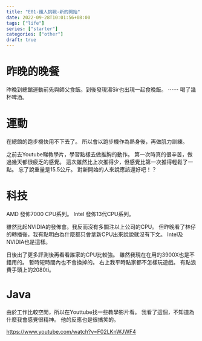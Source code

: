 ```yaml
---
title: "E01-鐵人挑戰-新的開始"
date: 2022-09-28T10:01:56+08:00
tags: ["life"]
series: ["starter"]
categories: ["other"]
draft: true
---
```


# 昨晚的晚餐
昨晚到總館運動前先與師父食飯。到後發現湯Sir也出現一起食晚飯。
⋯⋯
喝了幾杯啤酒。

# 運動
在總館的跑步機快用不下去了。
所以會以跑步機作為熱身後，再做肌力訓練。

之前去Youtube睇教學片，學習點樣去做推胸的動作。
第一次時真的很辛苦，做過幾天都很疲乏的感覺。
這次雖然比上次推得少，但感覺比第一次推得輕鬆了一點。
忘了說重量是15.5公斤。
對新開始的人來說應該還好吧！？

# 科技
AMD 發佈7000 CPU系列。
Intel 發佈13代CPU系列。

雖然比起NVIDIA的發佈會。我反而沒有多關注以上公司的CPU。
但昨晚看了林仔的轉播後，我有點明白為什麼都只會拿新CPU出來說說就沒有下文。
Intel及NVIDIA也是這樣。

日後出了更多評測後再看看誰家的CPU比較強。
雖然我現在在用的3900X也是不錯用的。
暫時短時間內也不會換掉的。
右上我平時點家都不怎樣玩遊戲。
有點浪費手頭上的2080ti。

# Java

由於工作比較空閒，所以在Youttube找一些教學影片看。
我看了這個，不知道為什麼我會感覺很精神。
他的反應也是很搞笑的。

https://www.youtube.com/watch?v=F02LKnWJWF4